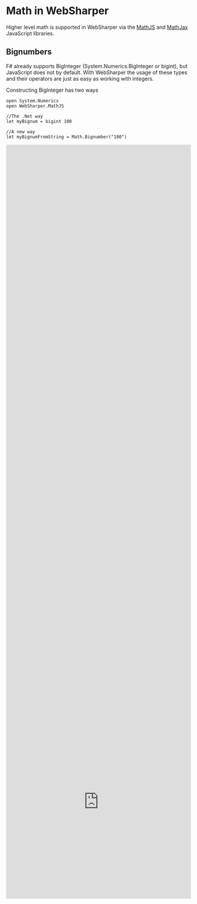 # Math in WebSharper

Higher level math is supported in WebSharper via the [MathJS](http://mathjs.org/) and [MathJax](https://www.mathjax.org/) JavaScript libraries.

## Bignumbers

F# already supports BigInteger (System.Numerics.BigInteger or bigint), but JavaScript does not by default. With WebSharper the usage of these types and their operators are just as easy as working with integers.

Constructing BigInteger has two ways

    open System.Numerics
    open WebSharper.MathJS
    
    //The .Net way
    let myBignum = bigint 100
    
    //A new way
    let myBignumFromString = Math.Bignumber("100")

<div style="width:100%;min-height:500px;position:relative"><iframe style="position:absolute;border:none;width:100%;height:100%;overflow:hidden" src="http://test2.try.websharper.com/embed/setr/0000DE"></iframe><div>

---

## Complex number

Just like BigInteger, Complex is a member of System.Numerics too, but JavaScript does not support them. The Complex type got a new constructor too:

    open System.Numerics
    open WebSharper.MathJS
    
    //The .Net way
    let myComplex = Complex(1., 1.)
    
    //A new way
    let myComplexFromString = Math.Complex("1 + 1i")

<div style="width:100%;min-height:500px;position:relative"><iframe style="position:absolute;border:none;width:100%;height:100%" src="http://test2.try.websharper.com/embed/setr/0000DH"></iframe><div>

---

## Fraction

The original float type in JavaScript has limitations with its precision, but it's solved with the Fraction type which has a much higher precision with its operations.

We have many ways to create a Fraction, for example:

    open WebSharper.MathJS
    
    //From string
    let fraction1 = Math.Fraction("1/2")
    
    //By giving the numerator and denominator
    let fraction2 = Math.Fraction(1, 2)
    
    //From float
    let fraction3 = Math.Fraction(0.5)

<div style="width:100%;min-height:500px;position:relative"><iframe style="position:absolute;border:none;width:100%;height:100%" src="http://test2.try.websharper.com/embed/setr/0000DJ"></iframe><div>

---

## Vectors

For vector operations in WebSharper we have to use the MathJS.Math functions and in those functions we have to use the MathNumber wrapper for the vectors.

    open WebSharper.MathJS

    let myVector = [| 1.; 2.; 3. |]
    
    let addVector = Math.Add(MathNumber(myVector), MathNumber(myVector))

<div style="width:100%;min-height:500px;position:relative"><iframe style="position:absolute;border:none;width:100%;height:100%" src="http://test2.try.websharper.com/embed/setr/0000Di"></iframe><div>

---

## Matrices

The same as for vectors, WebSharper grants a huge variety of Matrix operations and functions, but to use those, we need to wrap the matrices in MathNumber.

    open WebSharper.MathJS
    
    let myMatrix = [| [| 1.; 2. |]; [| 3.; 4. |] |]
    
    let addMatrix = Math.Add(MathNumber(myMatrix), MathNumber(myMatrix))

<div style="width:100%;min-height:450px;position:relative"><iframe style="position:absolute;border:none;width:100%;height:100%" src="http://test2.try.websharper.com/embed/setr/0000DM"></iframe><div>

---

## Units

WebSharper allows you to calculate with units too. Most of the functions from Math accept Units to work with. 

    open WebSharper.MathJS
    
    //With a value and a unit
    let myUnit = Math.Unit(5, "cm")
    
    //Or simply by a string
    let myUnitFromString = Math.Unit("5 cm")

<div style="width:100%;min-height:500px;position:relative"><iframe style="position:absolute;border:none;width:100%;height:100%" src="http://test2.try.websharper.com/embed/setr/0000DO"></iframe><div>

---

## An example for expressions

Calculation of expressions are not hard either. In this example we use the Math.Derivative with a TeX rendered output.

<div style="width:100%;min-height:400px;position:relative"><iframe style="position:absolute;border:none;width:100%;height:100%" src="http://test2.try.websharper.com/embed/setr/0000Cy"></iframe><div>

---

## Rendering expresions

There are many ways to render your expression on the screen in WebSharper.

### TeX

<div style="width:100%;min-height:300px;position:relative"><iframe style="position:absolute;border:none;width:100%;height:100%" src="http://test2.try.websharper.com/embed/setr/0000DN"></iframe><div>

### MathML

<div style="width:100%;min-height:450px;position:relative"><iframe style="position:absolute;border:none;width:100%;height:100%" src="http://test2.try.websharper.com/embed/setr/0000Dy"></iframe><div>

### Ascii Math

<div style="width:100%;min-height:300px;position:relative"><iframe style="position:absolute;border:none;width:100%;height:100%" src="http://test2.try.websharper.com/embed/setr/0000E1"></iframe><div>
